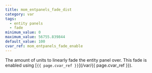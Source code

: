 ```yaml
---
title: mom_entpanels_fade_dist
category: var
tags:
  - entity panels
  - fade
minimum_value: 0
maximum_value: 56755.839844
default_value: 100
cvar_ref: mom_entpanels_fade_enable
---
```


The amount of units to linearly fade the entity panel over. This fade is enabled using [`{{ page.cvar_ref }}`](/var/{{ page.cvar_ref }}).